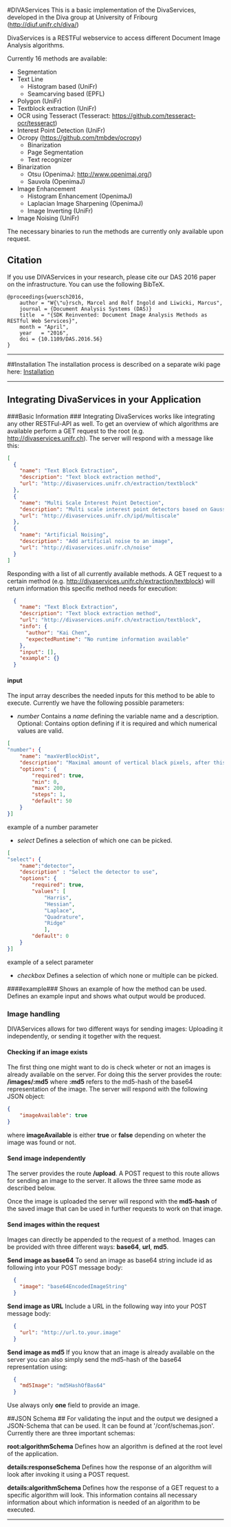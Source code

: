 #DIVAServices
This is a basic implementation of the DivaServices, developed in the Diva group at University of Fribourg (http://diuf.unifr.ch/diva/)

DivaServices is a RESTFul webservice to access different Document Image Analysis algorithms.

Currently 16 methods are available: 
 - Segmentation
  - Text Line
    - Histogram based (UniFr)
    - Seamcarving based (EPFL)
  - Polygon (UniFr)
 - Textblock extraction (UniFr)
 - OCR using Tesseract (Tesseract: https://github.com/tesseract-ocr/tesseract)
 - Interest Point Detection (UniFr)
 - Ocropy (https://github.com/tmbdev/ocropy)
    - Binarization
    - Page Segmentation
    - Text recognizer
 - Binarization
    - Otsu (OpenimaJ: http://www.openimaj.org/)
    - Sauvola (OpenimaJ)
 - Image Enhancement
    - Histogram Enhancement (OpenimaJ)
    - Laplacian Image Sharpening (OpenimaJ)
    - Image Inverting (UniFr)
 - Image Noising (UniFr)

The necessary binaries to run the methods are currently only available upon request.

Citation
--------

If you use DIVAServices in your research, please cite our DAS 2016 paper on the
infrastructure. You can use the following BibTeX.

    @proceedings{wuersch2016,
        author = "W{\"u}rsch, Marcel and Rolf Ingold and Liwicki, Marcus",
        journal = {Document Analysis Systems (DAS)}
        title  = "{SDK Reinvented: Document Image Analysis Methods as RESTful Web Services}",
        month = "April",
        year   = "2016",
        doi = {10.1109/DAS.2016.56}
    }


----------
##Installation
The installation process is described on a separate wiki page here: [Installation](https://github.com/lunactic/DIVAServices/wiki/Installation)

----------

## Integrating DivaServices in your Application ##
###Basic Information ###
Integrating DivaServices works like integrating any other RESTFul-API as well. To get an overview of which algorithms are available perform a GET request to the root (e.g. http://divaservices.unifr.ch). The server will respond with a message like this:
````json
[
  {
    "name": "Text Block Extraction",
    "description": "Text block extraction method",
    "url": "http://divaservices.unifr.ch/extraction/textblock"
  },
  {
    "name": "Multi Scale Interest Point Detection",
    "description": "Multi scale interest point detectors based on Gaussian scale space",
    "url": "http://divaservices.unifr.ch/ipd/multiscale"
  },
  {
    "name": "Artificial Noising",
    "description": "Add artificial noise to an image",
    "url": "http://divaservices.unifr.ch/noise"
  }
]
````
Responding with a list of all currently available methods. A GET request to a certain method (e.g. http://divaservices.unifr.ch/extraction/textblock) will return information this specific method needs for execution:
````json
  {
    "name": "Text Block Extraction",
    "description": "Text block extraction method",
    "url": "http://divaservices.unifr.ch/extraction/textblock",
    "info": {
      "author": "Kai Chen",
      "expectedRuntime": "No runtime information available"
    },
    "input": [],
    "example": {}
  }
````
#### input ####
The input array describes the needed inputs for this method to be able to execute. Currently we have the following possible parameters:

- *number*
Contains a *name* defining the variable name and a description.
Optional: Contains option defining if it is required and which numerical values are valid.
````json
[
"number": {
    "name": "maxVerBlockDist",
    "description": "Maximal amount of vertical black pixels, after this amount of pixels a cut will be made",
    "options": {
        "required": true,
        "min": 0,
        "max": 200,
        "steps": 1,
        "default": 50
    }
}]
````
example of a number parameter

- *select*
Defines a selection of which one can be picked.

````json
[
"select": {
    "name":"detector",
    "description" : "Select the detector to use",
    "options": {
        "required": true,
        "values": [
            "Harris",
            "Hessian",
            "Laplace",
            "Quadrature",
            "Ridge"
            ],
        "default": 0
    }
}]
````
example of a select parameter

- *checkbox*
Defines a selection of which none or multiple can be picked.



####example###
Shows an example of how the method can be used. Defines an example input and shows what output would be produced.

### Image handling ###
DIVAServices allows for two different ways for sending images: Uploading it independently, or sending it together with the request.

#### Checking if an image exists
The first thing one might want to do is check wheter or not an images is already available on the server.
For doing this the server provides the route: **/images/:md5** where **:md5** refers to the md5-hash of the base64 representation of the image.
The server will respond with the following JSON object:
````json
{
    "imageAvailable": true
}
````
where **imageAvailable** is either **true** or **false** depending on wheter the image was found or not.


#### Send image independently
The server provides the route **/upload**. A POST request to this route allows for sending an image to the server. It allows the three same mode as described below.

Once the image is uploaded the server will respond with the **md5-hash** of the saved image that can be used in further requests to work on that image.

#### Send images within the request
Images can directly be appended to the request of a method. Images can be provided with three different ways: **base64**, **url**, **md5**.

**Send image as base64**
To send an image as base64 string include id as following into your POST message body:
````json
  {
    "image": "base64EncodedImageString"
  }
````  
**Send image as URL**
Include a URL in the following way into your POST message body:
````json
  {
    "url": "http://url.to.your.image"
  }
````

**Send image as md5**
If you know that an image is already available on the server you can also simply send the md5-hash of the base64 representation using:
````json
  {
    "md5Image": "md5HashOfBas64"
  }
````

Use always only **one** field to provide an image.


##JSON Schema ##
For validating the input and the output we designed a JSON-Schema that can be used. It can be found at '/conf/schemas.json'. Currently there are three important schemas:

**root:algorithmSchema**
Defines how an algorithm is defined at the root level of the application.

**details:responseSchema**
Defines how the response of an algorithm will look after invoking it using a POST request.

**details:algorithmSchema**
Defines how the response of a GET request to a specific algorithm will look. This information contains all necessary information about which information is needed of an algorithm to be executed.

----------
